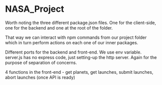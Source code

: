 # NASA_Project
Worth noting the three different package.json files.
One for the client-side, one for the backend and one at the root of the folder.

That way we can interact with npm commands from our project folder which in turn
perform actions on each one of our inner packages.

Different ports for the backend and front-end. We use env variable. 
server.js has no express code, just setting-up the http server. Again for the purpose of separation of concerns.

4 functions in the front-end - get planets, get launches, submit launches, abort launches (once API is ready)
